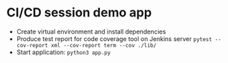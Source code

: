 # CI/CD session demo app

* Create virtual environment and install dependencies
* Produce test report for code coverage tool on Jenkins server
 `pytest --cov-report xml --cov-report term --cov ./lib/`
* Start application: `python3 app.py`


